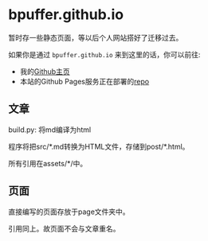 # bpuffer.github.io

暂时存一些静态页面，等以后个人网站搭好了迁移过去。

如果你是通过 `bpuffer.github.io` 来到这里的话，你可以前往:
- 我的[Github主页](https://github.com/bpuffer)
- 本站的Github Pages服务正在部署的[repo](https://github.com/BPuffer/BPuffer.github.io)

## 文章

build.py: 将md编译为html

程序将把src/\*.md转换为HTML文件，存储到post/\*.html。

所有引用在assets/\*/中。

## 页面

直接编写的页面存放于page文件夹中。

引用同上。故页面不会与文章重名。